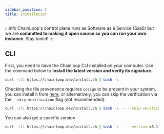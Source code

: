 ```yaml
---
sidebar_position: 2
title: Installation
---
```


:::info
ChainLoop's control plane runs as Software as a Service (SaaS) but we are **committed to making it open source so you can run your own instance**. Stay tuned!
:::

## CLI

First, you need to have the Chainloop CLI installed on your computer. Use the command below to **install the latest version and verify its signature**.

```bash
curl -sfL https://chainloop.dev/install.sh | bash -s
```

Checking the file provenance requires `cosign` to be present in your system, you can install it from [here](https://docs.sigstore.dev/cosign/installation/), or alternatively, you can skip the verification via the `--skip-verification` flag (not recommended).

```bash
curl -sfL https://chainloop.dev/install.sh | bash -s -- --skip-verification
```

You can also get a specific version

```bash
curl -sfL https://chainloop.dev/install.sh | bash -s -- --version v0.1.2
```